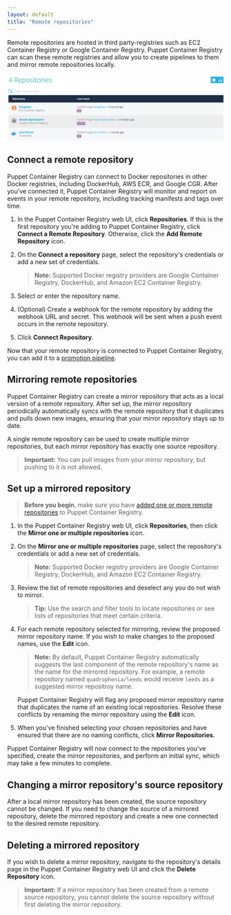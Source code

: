 ```yaml
---
layout: default
title: "Remote repositories"
---
```


Remote repositories are hosted in third party-registries such as EC2 Container Registry or Google Container Registry. Puppet Container Registry can scan these remote registries and allow you to create pipelines to them and mirror remote repositories locally.

<img src="images/europa-4-remote-repositories.png" alt="Puppet Container Registry Remote Repositories">

## Connect a remote repository

Puppet Container Registry can connect to Docker repositories in other Docker registries, including DockerHub, AWS ECR, and Google CGR. After you've connected it, Puppet Container Registry will monitor and report on events in your remote repository, including tracking manifests and tags over time.

1. In the Puppet Container Registry web UI, click **Repositories**. If this is the first repository you're adding to Puppet Container Registry, click **Connect a Remote Repository**. Otherwise, click the **Add Remote Repository** icon. 
1. On the **Connect a repository** page, select the repository's credentials or add a new set of credentials. 

   > **Note:** Supported Docker registry providers are Google Container Registry, DockerHub, and Amazon EC2 Container Registry.

1. Select or enter the repository name.
1. (Optional) Create a webhook for the remote repository by adding the webhook URL and secret. This webhook will be sent when a push event occurs in the remote repository.
1. Click **Connect Repository**.  

Now that your remote repository is connected to Puppet Container Registry, you can add it to a [promotion pipeline](./pipeline.html).

## Mirroring remote repositories

Puppet Container Registry can create a mirror repository that acts as a local version of a remote repository. After set up, the mirror repository periodically automatically syncs with the remote repository that it duplicates and pulls down new images, ensuring that your mirror repository stays up to date. 

A single remote repository can be used to create multiple mirror repositories, but each mirror repository has exactly one source repository. 

> **Important:** You can pull images from your mirror repository, but pushing to it is not allowed.

## Set up a mirrored repository

> **Before you begin**, make sure you have [added one or more remote repositories](./remote-repo.html) to Puppet Container Registry. 

1. In the Puppet Container Registry web UI, click **Repositories**, then click the **Mirror one or multiple repositories** icon. 
1. On the **Mirror one or multiple repositories** page, select the repository's credentials or add a new set of credentials. 

    > **Note:** Supported Docker registry providers are Google Container Registry, DockerHub, and Amazon EC2 Container Registry.
   
1. Review the list of remote repositories and deselect any you do not wish to mirror. 

    > **Tip:** Use the search and filter tools to locate repositories or see lists of repositories that meet certain criteria. 

1. For each remote repository selected for mirroring, review the proposed mirror repository name. If you wish to make changes to the proposed names, use the **Edit** icon.

     > **Note:** By default, Puppet Container Registry automatically suggests the last component of the remote repository's name as the name for the mirrored repository. For example, a remote repository named `quadrophenia/leeds` would receive `leeds` as a suggested mirror repositroy name. 

    Puppet Container Registry will flag any proposed mirror repository name that duplicates the name of an existing local repositories. Resolve these conflicts by renaming the mirror repository using the **Edit** icon. 
    
1. When you've finished selecting your chosen repositories and have ensured that there are no naming conflicts, click **Mirror Repositories.**

Puppet Container Registry will now connect to the repositories you've specified, create the mirror repositories, and perform an initial sync, which may take a few minutes to complete. 

## Changing a mirror repository's source repository

After a local mirror repository has been created, the source repository cannot be changed. If you need to change the source of a mirrored repository, delete the mirrored repostory and create a new one connected to the desired remote repository.  

## Deleting a mirrored repository

If you wish to delete a mirror repository, navigate to the repository's details page in the Puppet Container Registry web UI and click the **Delete Repository** icon. 

> **Important:** If a mirror repository has been created from a remote source repository, you cannot delete the source repository without first deleting the mirror repository. 


    
    
    
